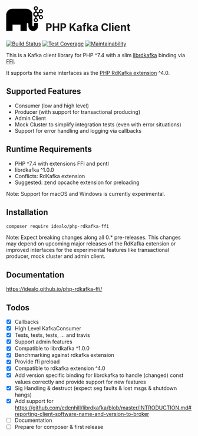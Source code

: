 # <img src="docs/img/php-rdkafka.svg" style="max-width: 100px;"/> PHP Kafka Client

[![Build Status](https://travis-ci.org/idealo/php-rdkafka-ffi.svg?branch=main)](https://travis-ci.org/idealo/php-rdkafka-ffi)
[![Test Coverage](https://api.codeclimate.com/v1/badges/9ee55cb5587fbf64dea8/test_coverage)](https://codeclimate.com/github/idealo/php-rdkafka-ffi/test_coverage)
[![Maintainability](https://api.codeclimate.com/v1/badges/9ee55cb5587fbf64dea8/maintainability)](https://codeclimate.com/github/idealo/php-rdkafka-ffi/maintainability)

This is a Kafka client library for PHP ^7.4 with a slim [librdkafka](https://github.com/edenhill/librdkafka) binding via  [FFI](https://www.php.net/manual/en/book.ffi.php).

It supports the same interfaces as the [PHP RdKafka extension](https://github.com/arnaud-lb/php-rdkafka) ^4.0.

## Supported Features

* Consumer (low and high level)
* Producer (with support for transactional producing)
* Admin Client
* Mock Cluster to simplify integration tests (even with error situations)
* Support for error handling and logging via callbacks

## Runtime Requirements

* PHP ^7.4 with extensions FFI and pcntl
* librdkafka ^1.0.0
* Conflicts: RdKafka extension
* Suggested: zend opcache extension for preloading

Note: Support for macOS and Windows is currently experimental.

## Installation

    composer require idealo/php-rdkafka-ffi
    
Note: Expect breaking changes along all 0.* pre-releases.
This changes may depend on upcoming major releases of the RdKafka extension or improved interfaces for the experimental features like transactional producer, mock cluster and admin client.
    
## Documentation

https://idealo.github.io/php-rdkafka-ffi/

## Todos

* [x] Callbacks
* [x] High Level KafkaConsumer
* [x] Tests, tests, tests, ... and travis
* [x] Support admin features
* [x] Compatible to librdkafka ^1.0.0
* [x] Benchmarking against rdkafka extension
* [x] Provide ffi preload
* [x] Compatible to rdkafka extension ^4.0
* [x] Add version specific binding for librdkafka to handle (changed) const values correctly and provide support for new features
* [x] Sig Handling & destruct (expect seg faults & lost msgs & shutdown hangs)
* [x] Add support for https://github.com/edenhill/librdkafka/blob/master/INTRODUCTION.md#reporting-client-software-name-and-version-to-broker
* [ ] Documentation
* [ ] Prepare for composer & first release
